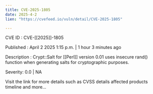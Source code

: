 ```yaml
---
title: CVE-2025-1805
date: 2025-4-2
lien: "https://cvefeed.io/vuln/detail/CVE-2025-1805"

---
```


CVE ID : CVE-[[2025]]-1805

Published :  April 2
2025
1:15 p.m. | 1 hour
3 minutes ago

Description : Crypt::Salt for  [[Perl]] version 0.01 uses insecure rand() function when generating salts for cryptographic purposes.

Severity: 0.0 | NA

Visit the link for more details
such as CVSS details
affected products
timeline
and more...
